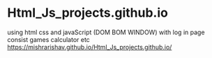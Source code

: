 # Html_Js_projects.github.io
using html css and javaScript (DOM BOM WINDOW) with log in page consist games calculator  etc
https://mishrarishav.github.io/Html_Js_projects.github.io/
